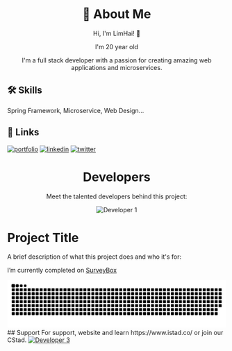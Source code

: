 <h1 align="center">🚀 About Me</h1>
<p align="center">Hi, I'm LimHai! 👋</p>
<p align="center">I'm 20 year old</p>
<p align="center">I'm a full stack developer with a passion for creating amazing web applications and microservices.</p>



## 🛠 Skills

Spring Framework, Microservice, Web Design...


## 🔗 Links
[![portfolio](https://img.shields.io/badge/my_portfolio-000?style=for-the-badge&logo=ko-fi&logoColor=white)](https://katherineoelsner.com/)
[![linkedin](https://img.shields.io/badge/linkedin-0A66C2?style=for-the-badge&logo=linkedin&logoColor=white)](https://www.linkedin.com/)
[![twitter](https://img.shields.io/badge/twitter-1DA1F2?style=for-the-badge&logo=twitter&logoColor=white)](https://twitter.com/limhai172)

<h1 align="center">Developers</h1>
<p align="center">Meet the talented developers behind this project:</p>

<div align="center">
  <img style="height:200px;width:200px"  src="https://avatars.githubusercontent.com/u/149658074?s=200&v=4" alt="Developer 1">
<!--   <img style="height:150px;width:150px" src="https://surveybox.istad.co/surveybox-logo.png" alt="Developer 2"> -->
</div>

# Project Title

A brief description of what this project does and who it's for:

I’m currently completed on [SurveyBox](https://surveybox.istad.co)
<!--- snake -->
<div align="center">
  <img  src="https://raw.githubusercontent.com/b1ink0/b1ink0/main/assets/grid-snake.svg"
       alt="snake" /></a>
</div>
## Support
For support, website and learn https://www.istad.co/ or join our CStad.
<a href="[url]()"><img style="height:35px;width:35px" src="https://www.istad.co/resources/img/CSTAD_120.png" alt="Developer 3"></a>
